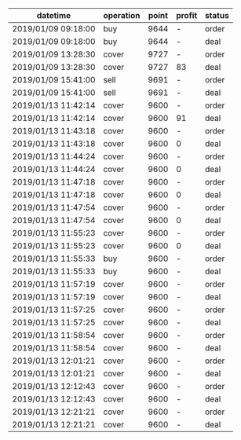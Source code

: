 datetime             |  operation  |  point  |  profit  |  status
---------------------|-------------|---------|----------|--------
2019/01/09 09:18:00  |  buy        |  9644   |  -       |  order
2019/01/09 09:18:00  |  buy        |  9644   |  -       |  deal
2019/01/09 13:28:30  |  cover      |  9727   |  -       |  order
2019/01/09 13:28:30  |  cover      |  9727   |  83      |  deal
2019/01/09 15:41:00  |  sell       |  9691   |  -       |  order
2019/01/09 15:41:00  |  sell       |  9691   |  -       |  deal
2019/01/13 11:42:14  |  cover      |  9600   |  -       |  order
2019/01/13 11:42:14  |  cover      |  9600   |  91      |  deal
2019/01/13 11:43:18  |  cover      |  9600   |  -       |  order
2019/01/13 11:43:18  |  cover      |  9600   |  0       |  deal
2019/01/13 11:44:24  |  cover      |  9600   |  -       |  order
2019/01/13 11:44:24  |  cover      |  9600   |  0       |  deal
2019/01/13 11:47:18  |  cover      |  9600   |  -       |  order
2019/01/13 11:47:18  |  cover      |  9600   |  0       |  deal
2019/01/13 11:47:54  |  cover      |  9600   |  -       |  order
2019/01/13 11:47:54  |  cover      |  9600   |  0       |  deal
2019/01/13 11:55:23  |  cover      |  9600   |  -       |  order
2019/01/13 11:55:23  |  cover      |  9600   |  0       |  deal
2019/01/13 11:55:33  |  buy        |  9600   |  -       |  order
2019/01/13 11:55:33  |  buy        |  9600   |  -       |  deal
2019/01/13 11:57:19  |  cover      |  9600   |  -       |  order
2019/01/13 11:57:19  |  cover      |  9600   |  -       |  deal
2019/01/13 11:57:25  |  cover      |  9600   |  -       |  order
2019/01/13 11:57:25  |  cover      |  9600   |  -       |  deal
2019/01/13 11:58:54  |  cover      |  9600   |  -       |  order
2019/01/13 11:58:54  |  cover      |  9600   |  -       |  deal
2019/01/13 12:01:21  |  cover      |  9600   |  -       |  order
2019/01/13 12:01:21  |  cover      |  9600   |  -       |  deal
2019/01/13 12:12:43  |  cover      |  9600   |  -       |  order
2019/01/13 12:12:43  |  cover      |  9600   |  -       |  deal
2019/01/13 12:21:21  |  cover      |  9600   |  -       |  order
2019/01/13 12:21:21  |  cover      |  9600   |  -       |  deal
